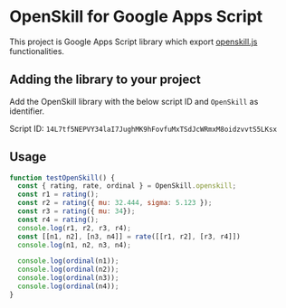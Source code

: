 # OpenSkill for Google Apps Script

This project is Google Apps Script library which export
[openskill.js](https://github.com/philihp/openskill.js) functionalities.

## Adding the library to your project

Add the OpenSkill library with the below script ID and `OpenSkill` as identifier.

Script ID: `14L7tf5NEPVY34laI7JughMK9hFovfuMxTSdJcWRmxM8oidzvvtS5LKsx`

## Usage

```js
function testOpenSkill() {
  const { rating, rate, ordinal } = OpenSkill.openskill;
  const r1 = rating();
  const r2 = rating({ mu: 32.444, sigma: 5.123 });
  const r3 = rating({ mu: 34});
  const r4 = rating();
  console.log(r1, r2, r3, r4);
  const [[n1, n2], [n3, n4]] = rate([[r1, r2], [r3, r4]])
  console.log(n1, n2, n3, n4);

  console.log(ordinal(n1));
  console.log(ordinal(n2));
  console.log(ordinal(n3));
  console.log(ordinal(n4));
}
```
